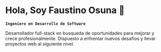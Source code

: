 # Hola, Soy Faustino Osuna 👋

**`Ingeniero en Desarrollo de Software`**

Desarrollador full-stack en busqueda de oportunidades para mejorar y crece profesionalmente.
Dispuesto a enfrentar nuevos desafios y llevar proyectos web al siguiente nivel.

